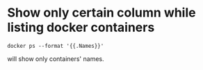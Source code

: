 # Show only certain column while listing docker containers

```
docker ps --format '{{.Names}}'
```
will show only containers' names.
